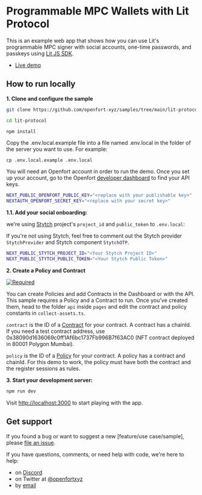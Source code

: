 # Programmable MPC Wallets with Lit Protocol

This is an example web app that shows how you can use Lit's programmable MPC signer with social accounts, one-time passwords, and passkeys using [Lit JS SDK](https://developer.litprotocol.com/v2/).

- [Live demo](https://sample-lit-protocol-nextjs.vercel.app)

## How to run locally

**1. Clone and configure the sample**

```bash
git clone https://github.com/openfort-xyz/samples/tree/main/lit-protocol

cd lit-protocol

npm install
```

Copy the .env.local.example file into a file named .env.local in the folder of the server you want to use. For example:

```
cp .env.local.example .env.local
```

You will need an Openfort account in order to run the demo. Once you set up your account, go to the Openfort [developer dashboard](https://dashboard.openfort.xyz/apikeys) to find your API keys.

```bash .env.local
NEXT_PUBLIC_OPENFORT_PUBLIC_KEY="<replace with your publishable key>"
NEXTAUTH_OPENFORT_SECRET_KEY="<replace with your secret key>"
```

**1.1. Add your social onboarding:**

we're using [Stytch](https://stytch.com) project's `project_id` and `public_token` to `.env.local`:

If you're not using Stytch, feel free to comment out the Stytch provider `StytchProvider` and Stytch component `StytchOTP`.

```bash .env.local
NEXT_PUBLIC_STYTCH_PROJECT_ID="<Your Stytch Project ID>"
NEXT_PUBLIC_STYTCH_PUBLIC_TOKEN="<Your Stytch Public Token>"
```

**2. Create a Policy and Contract**

[![Required](https://img.shields.io/badge/REQUIRED-TRUE-ORANGE.svg)](https://shields.io/)

You can create Policies and add Contracts in the Dashboard or with the API. This sample requires a Policy and a Contract to run. Once you've created them, head to the folder `api` inside `pages` and edit the contract and policy constants in `collect-assets.ts`.


`contract` is the ID of a [Contract](https://www.openfort.xyz/docs/reference/api/create-contract-object) for your contract. A contract has a chainId. 
If you need a test contract address, use 0x38090d1636069c0ff1Af6bc1737Fb996B7f63AC0 (NFT contract deployed in 80001 Polygon Mumbai).

`policy` is the ID of a [Policy](https://www.openfort.xyz/docs/reference/api/create-a-policy-object) for your contract. A policy has a contract and chainId. For this demo to work, the policy must have both the contract and the register sessions as rules.


**3. Start your development server:**

```bash
npm run dev
```

Visit [http://localhost:3000](http://localhost:3000) to start playing with the app.

## Get support
If you found a bug or want to suggest a new [feature/use case/sample], please [file an issue](../../../issues).

If you have questions, comments, or need help with code, we're here to help:
- on [Discord](https://discord.com/invite/t7x7hwkJF4)
- on Twitter at [@openfortxyz](https://twitter.com/openfortxyz)
- by [email](mailto:support+github@openfort.xyz)
